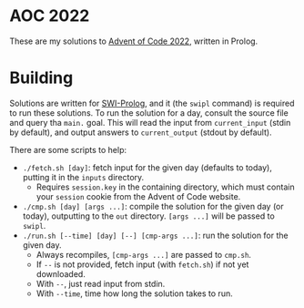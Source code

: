 # AOC 2022

These are my solutions to [Advent of Code
2022](https://adventofcode.com/2022), written in Prolog.

# Building

Solutions are written for [SWI-Prolog](https://www.swi-prolog.org/),
and it (the `swipl` command) is required to run these solutions. To
run the solution for a day, consult the source file and query tha
`main.` goal. This will read the input from `current_input` (stdin by
default), and output answers to `current_output` (stdout by default).

There are some scripts to help:

- `./fetch.sh [day]`: fetch input for the given day (defaults to
  today), putting it in the `inputs` directory.
  - Requires `session.key` in the containing directory, which must
    contain your `session` cookie from the Advent of Code website.
- `./cmp.sh [day] [args ...]`: compile the solution for the given day (or today),
  outputting to the `out` directory. `[args ...]` will be passed to `swipl`.
- `./run.sh [--time] [day] [--] [cmp-args ...]`: run the solution for the given
  day. 
  - Always recompiles, `[cmp-args ...]` are passed to `cmp.sh`.
  - If `--` is not provided, fetch input (with `fetch.sh`) if not yet
    downloaded.
  - With `--`, just read input from stdin.
  - With `--time`, time how long the solution takes to run.
